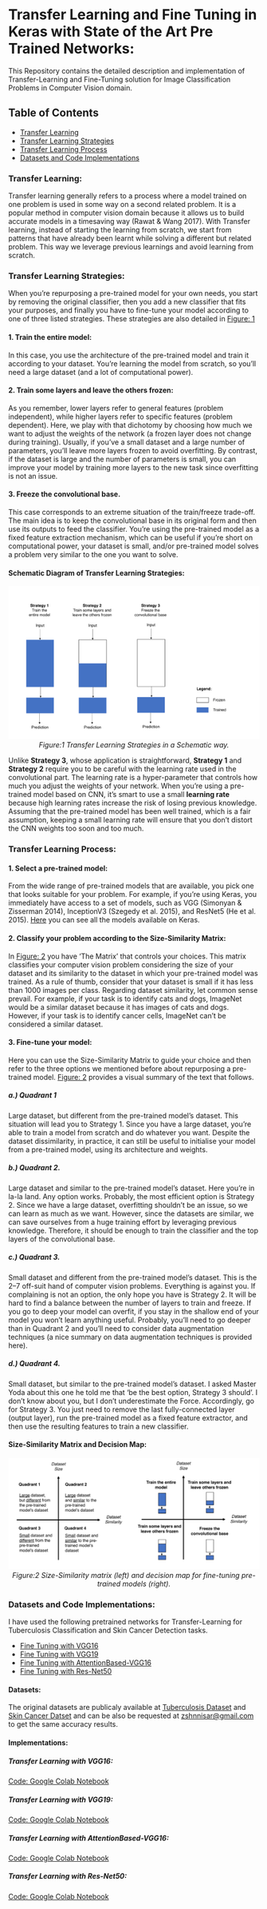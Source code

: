 # Transfer Learning and Fine Tuning in Keras with State of the Art Pre Trained Networks:
This Repository contains the detailed description and implementation of Transfer-Learning and Fine-Tuning solution for Image Classification Problems in Computer Vision domain.



## Table of Contents
   + [Transfer Learning](#transfer-learning)
   + [Transfer Learning Strategies](#transfer-learning-strategies)
   + [Transfer Learning Process](#transfer-learning-process)
   + [Datasets and Code Implementations](#datasets-and-code-implementations)

### Transfer Learning:
Transfer learning generally refers to a process where a model trained on one problem is used in some way on a second related problem. It is a popular method in computer vision domain because it allows us to build accurate models in a timesaving way (Rawat & Wang 2017). With Transfer learning, instead of starting the learning from scratch, we start from patterns that have already been learnt while solving a different but related problem. This way we leverage previous learnings and avoid learning from scratch.

### Transfer Learning Strategies:
When you’re repurposing a pre-trained model for your own needs, you start by removing the original classifier, then you add a new classifier that fits your purposes, and finally you have to fine-tune your model according to one of three listed strategies. These strategies are also detailed in [Figure: 1](#schematic-diagram-of-transfer-learning-strategies)

#### 1. Train the entire model:
In this case, you use the architecture of the pre-trained model and train it according to your dataset. You’re learning the model from scratch, so you’ll need a large dataset (and a lot of computational power).

#### 2. Train some layers and leave the others frozen:
As you remember, lower layers refer to general features (problem independent), while higher layers refer to specific features (problem dependent). Here, we play with that dichotomy by choosing how much we want to adjust the weights of the network (a frozen layer does not change during training). Usually, if you’ve a small dataset and a large number of parameters, you’ll leave more layers frozen to avoid overfitting. By contrast, if the dataset is large and the number of parameters is small, you can improve your model by training more layers to the new task since overfitting is not an issue.

#### 3. Freeze the convolutional base.
This case corresponds to an extreme situation of the train/freeze trade-off. The main idea is to keep the convolutional base in its original form and then use its outputs to feed the classifier. You’re using the pre-trained model as a fixed feature extraction mechanism, which can be useful if you’re short on computational power, your dataset is small, and/or pre-trained model solves a problem very similar to the one you want to solve.

####                                Schematic Diagram of Transfer Learning Strategies: 
<p align="center">
    <img src="https://github.com/zeeshannisar/Transfer-Learning-and-Fine-Tuning-with-Pre-Trained-Networks/blob/master/ReadMe%20Images/trasnfer%20learning%20strategies.png">
    <br>
    <em> Figure:1 Transfer Learning Strategies in a Schematic way. </em>
</p>

Unlike **Strategy 3**, whose application is straightforward, **Strategy 1** and **Strategy 2** require you to be careful with the learning rate used in the convolutional part. The learning rate is a hyper-parameter that controls how much you adjust the weights of your network. When you’re using a pre-trained model based on CNN, it’s smart to use a small **learning rate** because high learning rates increase the risk of losing previous knowledge. Assuming that the pre-trained model has been well trained, which is a fair assumption, keeping a small learning rate will ensure that you don’t distort the CNN weights too soon and too much.

### Transfer Learning Process:

#### 1. Select a pre-trained model:
From the wide range of pre-trained models that are available, you pick one that looks suitable for your problem. For example, if you’re using Keras, you immediately have access to a set of models, such as VGG (Simonyan & Zisserman 2014), InceptionV3 (Szegedy et al. 2015), and ResNet5 (He et al. 2015). [Here](https://keras.io/applications/) you can see all the models available on Keras.

#### 2. Classify your problem according to the Size-Similarity Matrix:
In [Figure: 2](#size-similarity-matrix-and-decision-map) you have ‘The Matrix’ that controls your choices. This matrix classifies your computer vision problem considering the size of your dataset and its similarity to the dataset in which your pre-trained model was trained. As a rule of thumb, consider that your dataset is small if it has less than 1000 images per class. Regarding dataset similarity, let common sense prevail. For example, if your task is to identify cats and dogs, ImageNet would be a similar dataset because it has images of cats and dogs. However, if your task is to identify cancer cells, ImageNet can’t be considered a similar dataset.

#### 3. Fine-tune your model:
Here you can use the Size-Similarity Matrix to guide your choice and then refer to the three options we mentioned before about repurposing a pre-trained model. [Figure: 2](#size-similarity-matrix-and-decision-map) provides a visual summary of the text that follows.

##### a.) Quadrant 1
Large dataset, but different from the pre-trained model’s dataset. This situation will lead you to Strategy 1. Since you have a large dataset, you’re able to train a model from scratch and do whatever you want. Despite the dataset dissimilarity, in practice, it can still be useful to initialise your model from a pre-trained model, using its architecture and weights.

##### b.) Quadrant 2.
Large dataset and similar to the pre-trained model’s dataset. Here you’re in la-la land. Any option works. Probably, the most efficient option is Strategy 2. Since we have a large dataset, overfitting shouldn’t be an issue, so we can learn as much as we want. However, since the datasets are similar, we can save ourselves from a huge training effort by leveraging previous knowledge. Therefore, it should be enough to train the classifier and the top layers of the convolutional base.

##### c.) Quadrant 3.
Small dataset and different from the pre-trained model’s dataset. This is the 2–7 off-suit hand of computer vision problems. Everything is against you. If complaining is not an option, the only hope you have is Strategy 2. It will be hard to find a balance between the number of layers to train and freeze. If you go to deep your model can overfit, if you stay in the shallow end of your model you won’t learn anything useful. Probably, you’ll need to go deeper than in Quadrant 2 and you’ll need to consider data augmentation techniques (a nice summary on data augmentation techniques is provided here).

##### d.) Quadrant 4.
Small dataset, but similar to the pre-trained model’s dataset. I asked Master Yoda about this one he told me that ‘be the best option, Strategy 3 should’. I don’t know about you, but I don’t underestimate the Force. Accordingly, go for Strategy 3. You just need to remove the last fully-connected layer (output layer), run the pre-trained model as a fixed feature extractor, and then use the resulting features to train a new classifier.

#### Size-Similarity Matrix and Decision Map:
<p align="center">
    <img src="https://github.com/zeeshannisar/Transfer-Learning-and-Fine-Tuning-with-Pre-Trained-Networks/blob/master/ReadMe%20Images/trasnfer%20learning%20flow.png">
    <br>
    <em> Figure:2 Size-Similarity matrix (left) and decision map for fine-tuning pre-trained models (right). </em>
</p>

### Datasets and Code Implementations:
I have used the following pretrained networks for Transfer-Learning for Tuberculosis Classification and Skin Cancer Detection tasks.

+ [Fine Tuning with VGG16](#fine-tuning-with-vgg16)    
+ [Fine Tuning with VGG19](#fine-tuning-with-vgg19)
+ [Fine Tuning with AttentionBased-VGG16](#fine-tuning-with-attentionbased-vgg16)
+ [Fine Tuning with Res-Net50](#fine-tuning-with-resnet-50)

#### Datasets:
The original datasets are publicaly available at [Tuberculosis Dataset](https://lhncbc.nlm.nih.gov/publication/pub9931) and [Skin Cancer Datset](https://www.kaggle.com/drscarlat/melanoma) and can be also be requested at zshnnisar@gmail.com to get the same accuracy results. 


#### Implementations:

##### Transfer Learning with VGG16:
[Code: Google Colab Notebook](https://github.com/zeeshannisar/Transfer-Learning-and-Fine-Tuning-with-Pre-Trained-Networks/blob/master/Transfer%20Learning%20with%20VGG16/Fine%20tuning%20with%20Pretrained%20VGG16%20for%20Tuberculosis%20Classification.ipynb)

##### Transfer Learning with VGG19:
[Code: Google Colab Notebook](https://github.com/zeeshannisar/Transfer-Learning-and-Fine-Tuning-with-Pre-Trained-Networks/blob/master/Transfer%20Learning%20with%20VGG19/Fine%20tuning%20with%20Pretrained%20VGG19%20for%20Tuberculosis%20Classification%20.ipynb)

##### Transfer Learning with AttentionBased-VGG16:
[Code: Google Colab Notebook](https://github.com/zeeshannisar/Transfer-Learning-and-Fine-Tuning-with-Pre-Trained-Networks/blob/master/Transfer%20Learning%20with%20AttentionBasedVGG16/Fine%20Tuning%20with%20Attention%20Based%20pre-Trained%20VGG16%20for%20Tuberculosis%20Classification.ipynb)

##### Transfer Learning with Res-Net50:
[Code: Google Colab Notebook](https://github.com/zeeshannisar/Transfer-Learning-and-Fine-Tuning-with-Pre-Trained-Networks/blob/master/Transfer%20Learning%20with%20Res-Net50/Fine%20Tuning%20with%20Pre-Trained%20Res-Net50%20for%20Melanoma(Skin%20Cancer)%20Detection.ipynb)


